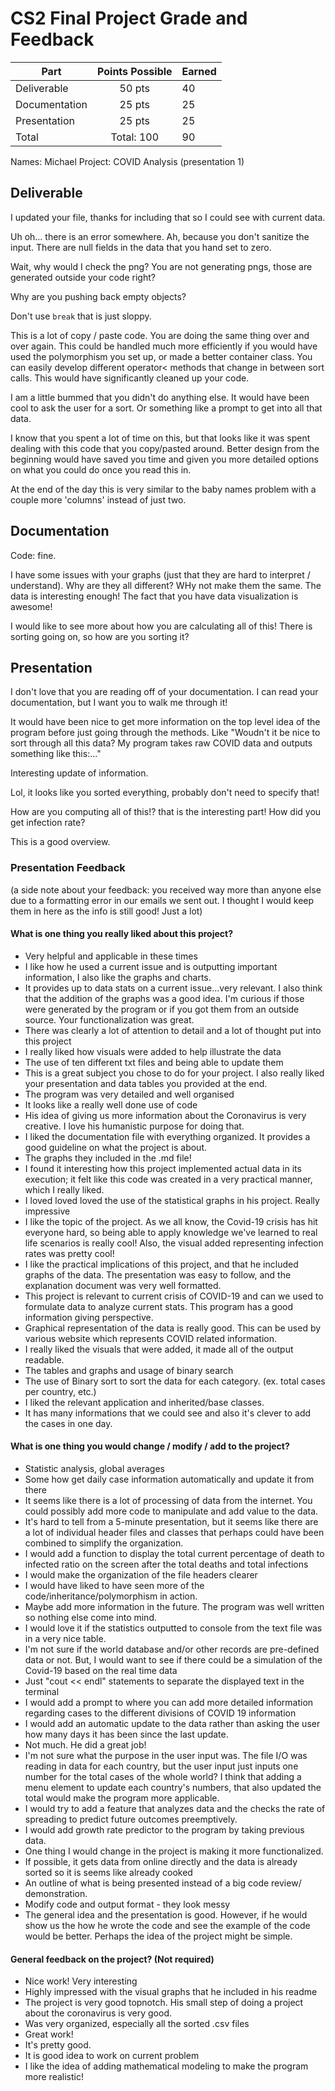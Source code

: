# CS2 Final Project Grade and Feedback

| Part          | Points Possible  | Earned |
|---------------|:----------------:|--------|
| Deliverable   |          50 pts  |   40   |
| Documentation |          25 pts  |   25   |
| Presentation  |          25 pts  |   25   |
| Total         |       Total: 100 |   90   |

Names: Michael
Project: COVID Analysis (presentation 1)

## Deliverable

I updated your file, thanks for including that so I could see with current data.

Uh oh... there is an error somewhere. Ah, because you don't sanitize the input. There are null fields in the data that you hand set to zero.

Wait, why would I check the png? You are not generating pngs, those are generated outside your code right?

Why are you pushing back empty objects?

Don't use `break` that is just sloppy.

This is a lot of copy / paste code. You are doing the same thing over and over again. This could be handled much more efficiently if you would have used the polymorphism you set up, or made a better container class. You can easily develop different operator< methods that change in between sort calls. This would have significantly cleaned up your code.

I am a little bummed that you didn't do anything else. It would have been cool to ask the user for a sort. Or something like a prompt to get into all that data.

I know that you spent a lot of time on this, but that looks like it was spent dealing with this code that you copy/pasted around. Better design from the beginning would have saved you time and given you more detailed options on what you could do once you read this in.

At the end of the day this is very similar to the baby names problem with a couple more 'columns' instead of just two.

## Documentation

Code: fine.

I have some issues with your graphs (just that they are hard to interpret / understand). Why are they all different? WHy not make them the same. The data is interesting enough! The fact that you have data visualization is awesome!

I would like to see more about how you are calculating all of this! There is sorting going on, so how are you sorting it?

## Presentation

I don't love that you are reading off of your documentation. I can read your documentation, but I want you to walk me through it!

It would have been nice to get more information on the top level idea of the program before just going through the methods. Like "Woudn't it be nice to sort through all this data? My program takes raw COVID data and outputs something like this:..."

Interesting update of information.

Lol, it looks like you sorted everything, probably don't need to specify that!

How are you computing all of this!? that is the interesting part! How did you get infection rate?

This is a good overview.

### Presentation Feedback

(a side note about your feedback: you received way more than anyone else due to a formatting error in our emails we sent out. I thought I would keep them in here as the info is still good! Just a lot)

#### What is one thing you really liked about this project?
* Very helpful and applicable in these times
* I like how he used a current issue and is outputting important information, I also like the graphs and charts.
* It provides up to data stats on a current issue...very relevant. I also think that the addition of the graphs was a good idea. I'm curious if those were generated by the program or if you got them from an outside source. Your functionalization was great.
* There was clearly a lot of attention to detail and a lot of thought put into this project
* I really liked how visuals were added to help illustrate the data
* The use of ten different txt files and being able to update them
* This is a great subject you chose to do for your project. I also really liked your presentation and data tables you provided at the end.
* The program was very detailed and well organised
* It looks like a really well done use of code
* His idea of giving us more information about the Coronavirus is very creative. I love his humanistic purpose for doing that.
* I liked the documentation file with everything organized. It provides a good guideline on what the project is about.
* The graphs they included in the .md file!
* I found it interesting how this project implemented actual data in its execution; it felt like this code was created in a very practical manner, which I really liked.
* I loved loved loved the use of the statistical graphs in his project. Really impressive
* I like the topic of the project. As we all know, the Covid-19 crisis has hit everyone hard, so being able to apply knowledge we've learned to real life scenarios is really cool! Also, the visual added representing infection rates was pretty cool!
* I like the practical implications of this project, and that he included graphs of the data. The presentation was easy to follow, and the explanation document was very well formatted.
* This project is relevant to current crisis of COVID-19 and can we used to formulate data to analyze current stats. This program has a good information giving perspective.
* Graphical representation of the data is really good. This can be used by various website which represents COVID related information.
* I really liked the visuals that were added, it made all of the output readable.
* The tables and graphs and usage of binary search
* The use of Binary sort to sort the data for each category. (ex. total cases per country, etc.)
* I liked the relevant application and inherited/base classes.
* It has many informations that we could see and also it's clever to add the cases in one day.

#### What is one thing you would change / modify / add to the project?
* Statistic analysis, global averages
* Some how get daily case information automatically and update it from there
* It seems like there is a lot of processing of data from the internet. You could possibly add more code to manipulate and add value to the data.
* It's hard to tell from a 5-minute presentation, but it seems like there are a lot of individual header files and classes that perhaps could have been combined to simplify the organization.
* I would add a function to display the total current percentage of death to infected ratio on the screen after the total deaths and total infections
* I would make the organization of the file headers clearer
* I would have liked to have seen more of the code/inheritance/polymorphism in action.
* Maybe add more information in the future. The program was well written so nothing else come into mind.
* I would love it if the statistics outputted to console from the text file was in a very nice table.
* I'm not sure if the world database and/or other records are pre-defined data or not. But, I would want to see if there could be a simulation of the Covid-19 based on the real time data
* Just "cout << endl" statements to separate the displayed text in the terminal
* I would add a prompt to where you can add more detailed information regarding cases to the different divisions of COVID 19 information
* I would add an automatic update to the data rather than asking the user how many days it has been since the last update.
* Not much. He did a great job!
* I'm not sure what the purpose in the user input was. The file I/O was reading in data for each country, but the user input just inputs one number for the total cases of the whole world? I think that adding a menu element to update each country's numbers, that also updated the total would make the program more applicable.
* I would try to add a feature that analyzes data and the checks the rate of spreading to predict future outcomes preemptively.
* I would add growth rate predictor to the program by taking previous data.
* One thing I would change in the project is making it more functionalized.
* If possible, it gets data from online directly and the data is already sorted so it is seems like already cooked
* An outline of what is being presented instead of a big code review/ demonstration.
* Modify code and output format - they look messy
* The general idea and the presentation is good. However, if he would show us the how he wrote the code and see the example of the code would be better. Perhaps the idea of the project might be simple.

#### General feedback on the project? (Not required)
* Nice work! Very interesting
* Highly impressed with the visual graphs that he included in his readme
* The project is very good topnotch. His small step of doing a project about the coronavirus is very good.
* Was very organized, especially all the sorted .csv files
* Great work!
* It's pretty good.
* It is good idea to work on current problem
* I like the idea of adding mathematical modeling to make the program more realistic!



